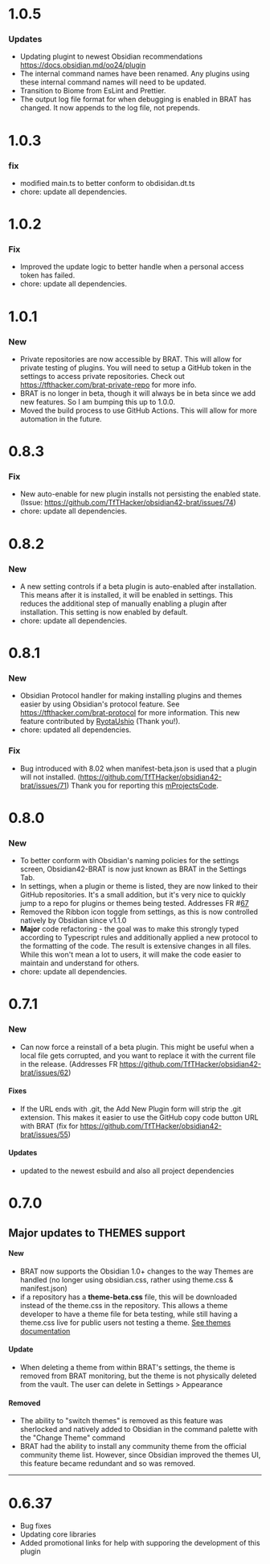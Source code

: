# 1.0.5

### Updates
- Updating plugint to newest Obsidian recommendations https://docs.obsidian.md/oo24/plugin
- The internal command names have been renamed. Any plugins using these internal command names will need to be updated.
- Transition to Biome from EsLint and Prettier.
- The output log file format for when debugging is enabled in BRAT has changed. It now appends to the log file, not prepends.

# 1.0.3

### fix

- modified main.ts to better conform to obdisidan.dt.ts
- chore: update all dependencies.

# 1.0.2

### Fix

- Improved the update logic to better handle when a personal access token has failed.
- chore: update all dependencies.

# 1.0.1

### New

- Private repositories are now accessible by BRAT. This will allow for private testing of plugins. You will need to setup a GitHub token in the settings to access private repositories. Check out https://tfthacker.com/brat-private-repo for more info.
- BRAT is no longer in beta, though it will always be in beta since we add new features. So I am bumping this up to 1.0.0.
- Moved the build process to use GitHub Actions. This will allow for more automation in the future.

# 0.8.3

### Fix

- New auto-enable for new plugin installs not persisting the enabled state. (Issue: https://github.com/TfTHacker/obsidian42-brat/issues/74)
- chore: update all dependencies.

# 0.8.2

### New

- A new setting controls if a beta plugin is auto-enabled after installation. This means after it is installed, it will be enabled in settings. This reduces the additional step of manually enabling a plugin after installation. This setting is now enabled by default.
- chore: update all dependencies.

# 0.8.1

### New

- Obsidian Protocol handler for making installing plugins and themes easier by using Obsidian's protocol feature. See https://tfthacker.com/brat-protocol for more information.
  This new feature contributed by [RyotaUshio](https://github.com/RyotaUshio) (Thank you!).
- chore: updated all dependencies.

### Fix

- Bug introduced with 8.02 when manifest-beta.json is used that a plugin will not installed. (https://github.com/TfTHacker/obsidian42-brat/issues/71) Thank you for reporting this [mProjectsCode](https://github.com/mProjectsCode).

# 0.8.0

### New

- To better conform with Obsidian's naming policies for the settings screen, Obsidian42-BRAT is now just known as BRAT in the Settings Tab.
- In settings, when a plugin or theme is listed, they are now linked to their GitHub repositories. It's a small addition, but it's very nice to quickly jump to a repo for plugins or themes being tested. Addresses FR #[67](https://github.com/TfTHacker/obsidian42-brat/issues/67)
- Removed the Ribbon icon toggle from settings, as this is now controlled natively by Obsidian since v1.1.0
- **Major** code refactoring - the goal was to make this strongly typed according to Typescript rules and additionally applied a new protocol to the formatting of the code. The result is extensive changes in all files. While this won't mean a lot to users, it will make the code easier to maintain and understand for others.
- chore: update all dependencies.

# 0.7.1

### New

- Can now force a reinstall of a beta plugin. This might be useful when a local file gets corrupted, and you want to replace it with the current file in the release. (Addresses FR https://github.com/TfTHacker/obsidian42-brat/issues/62)

#### Fixes

- If the URL ends with .git, the Add New Plugin form will strip the .git extension. This makes it easier to use the GitHub copy code button URL with BRAT (fix for https://github.com/TfTHacker/obsidian42-brat/issues/55)

#### Updates

- updated to the newest esbuild and also all project dependencies

# 0.7.0

## Major updates to **THEMES** support

#### New

- BRAT now supports the Obsidian 1.0+ changes to the way Themes are handled (no longer using obsidian.css, rather using theme.css & manifest.json)
- if a repository has a **theme-beta.css** file, this will be downloaded instead of the theme.css in the repository. This allows a theme developer to have a theme file for beta testing, while still having a theme.css live for public users not testing a theme. [See themes documentation](help/themes.md)

#### Update

- When deleting a theme from within BRAT's settings, the theme is removed from BRAT monitoring, but the theme is not physically deleted from the vault. The user can delete in Settings > Appearance

#### Removed

- The ability to "switch themes" is removed as this feature was sherlocked and natively added to Obsidian in the command palette with the "Change Theme" command
- BRAT had the ability to install any community theme from the official community theme list. However, since Obsidian improved the themes UI, this feature became redundant and so was removed.

---

# 0.6.37

- Bug fixes
- Updating core libraries
- Added promotional links for help with supporing the development of this plugin
